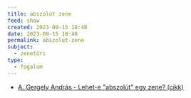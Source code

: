 ```yaml
---
title: abszolút zene
feed: show
created: 2023-09-15 18:48
date: 2023-09-15 18:48
permalink: abszolut-zene
subject:
  - zenetöri
type:
  - fogalom
---
```

- [A. Gergely András - Lehet-e "abszolút" egy zene? (cikk)](https://www.parlando.hu/2022/2022-3/Gergely_Andras.htm)